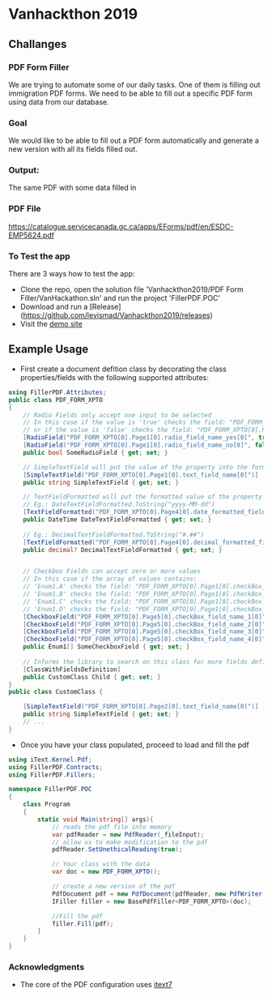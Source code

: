 # Vanhackthon 2019

## Challanges
### PDF Form Filler
We are trying to automate some of our daily tasks. One of them is filling out immigration PDF forms. We need to be able to fill out a specific PDF form using data from our database.

### Goal
We would like to be able to fill out a PDF form automatically and generate a new version with all its fields filled out.

### Output:
The same PDF with some data filled in

### PDF File
https://catalogue.servicecanada.gc.ca/apps/EForms/pdf/en/ESDC-EMP5624.pdf

### To Test the app

There are 3 ways how to test the app:
* Clone the repo, open the solution file 'Vanhackthon2019/PDF Form Filler/VanHackathon.sln' and run the project 'FillerPDF.POC' 
* Download and run a [Release] (https://github.com/levismad/Vanhackthon2019/releases)
* Visit the [demo site](http://levismad-vanhackthon.azurewebsites.net/)
## Example Usage 
* First create a document defition class by decorating the class properties/fields with the following supported attributes:
```c#
using FillerPDF.Attributes;
public class PDF_FORM_XPTO
{
    // Radio Fields only accept one input to be selected
    // In this case if the value is 'true' checks the field: "PDF_FORM_XPTO[0].Page1[0].radio_field_name_yes[0]"
    // or if the value is 'false' checks the field: "PDF_FORM_XPTO[0].Page1[0].radio_field_name_no[0]"
    [RadioField("PDF_FORM_XPTO[0].Page1[0].radio_field_name_yes[0]", true)]
    [RadioField("PDF_FORM_XPTO[0].Page1[0].radio_field_name_no[0]", false)]
    public bool SomeRadioField { get; set; }

    // SimpleTextField will put the value of the property into the form field "PDF_FORM_XPTO[0].Page1[0].text_field_name[0]"
    [SimpleTextField("PDF_FORM_XPTO[0].Page1[0].text_field_name[0]")]
    public string SimpleTextField { get; set; }

    // TextFieldFormatted will put the formatted value of the property into the form field "PDF_FORM_XPTO[0].Page1[0].date_formatted_field[0]"
    // Eg.: DateTextFieldFormatted.ToString("yyyy-MM-dd")
    [TextFieldFormatted("PDF_FORM_XPTO[0].Page4[0].date_formatted_field[0]", typeof(DateTime), "yyyy-MM-dd")]
    public DateTime DateTextFieldFormatted { get; set; }
    
    // Eg.: DecimalTextFieldFormatted.ToString("#.##")
    [TextFieldFormatted("PDF_FORM_XPTO[0].Page4[0].decimal_formatted_field[0]", typeof(decimal), "#.##")]
    public decimal? DecimalTextFieldFormatted { get; set; }


    // Checkbox Fields can accept zero or more values
    // In this case if the array of values contains: 
    // 'Enum1.A' checks the field: "PDF_FORM_XPTO[0].Page1[0].checkBox_field_name_1[0]"
    // 'Enum1.B' checks the field: "PDF_FORM_XPTO[0].Page1[0].checkBox_field_name_2[0]"
    // 'Enum1.C' checks the field: "PDF_FORM_XPTO[0].Page1[0].checkBox_field_name_3[0]"
    // 'Enum1.D' checks the field: "PDF_FORM_XPTO[0].Page1[0].checkBox_field_name_4[0]"
    [CheckboxField("PDF_FORM_XPTO[0].Page5[0].checkBox_field_name_1[0]", Enum1.A)]
    [CheckboxField("PDF_FORM_XPTO[0].Page5[0].checkBox_field_name_2[0]", Enum1.B)]
    [CheckboxField("PDF_FORM_XPTO[0].Page5[0].checkBox_field_name_3[0]", Enum1.C)]
    [CheckboxField("PDF_FORM_XPTO[0].Page5[0].checkBox_field_name_4[0]", Enum1.D)]
    public Enum1[] SomeCheckboxField { get; set; }
    
    // Informs the library to search on this class for more fields definition
    [ClassWithFieldsDefinition]
    public CustomClass Child { get; set; }
}
public class CustomClass {

    [SimpleTextField("PDF_FORM_XPTO[0].Page2[0].text_field_name[0]")]
    public string SimpleTextField { get; set; }
    // ...
}
```
* Once you have your class populated, proceed to load and fill the pdf

```c#
using iText.Kernel.Pdf;
using FillerPDF.Contracts;
using FillerPDF.Fillers;

namespace FillerPDF.POC
{
    class Program
    {
        static void Main(string[] args){
            // reads the pdf file into memory
            var pdfReader = new PdfReader(_fileInput);
            // allow us to make modification to the pdf
            pdfReader.SetUnethicalReading(true);

            // Your class with the data
            var doc = new PDF_FORM_XPTO();

            // create a new version of the pdf
            PdfDocument pdf = new PdfDocument(pdfReader, new PdfWriter(_fileOutput));
            IFiller filler = new BasePdfFiller<PDF_FORM_XPTO>(doc);

            //Fill the pdf
            filler.Fill(pdf);
        }
    }
}
```

### Acknowledgments

* The core of the PDF configuration uses [itext7](https://github.com/itext/itext7)

